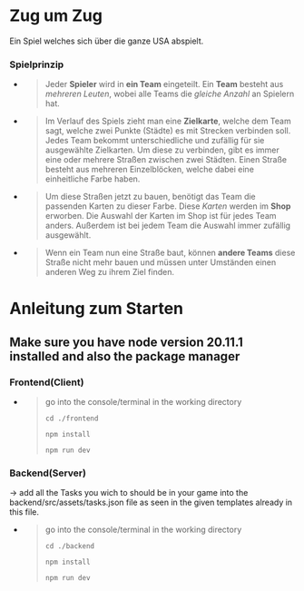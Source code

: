 # Zug um Zug

Ein Spiel welches sich über die ganze USA abspielt.

### Spielprinzip

- > Jeder **Spieler** wird in **ein Team** eingeteilt.
  > Ein **Team** besteht aus _mehreren Leuten_, wobei alle Teams die _gleiche Anzahl_ an Spielern hat.

- > Im Verlauf des Spiels zieht man eine **Zielkarte**, welche dem Team sagt, welche zwei Punkte (Städte) es mit Strecken verbinden soll.
  > Jedes Team bekommt unterschiedliche und zufällig für sie ausgewählte Zielkarten.
  > Um diese zu verbinden, gibt es immer eine oder mehrere Straßen zwischen zwei Städten.
  > Einen Straße besteht aus mehreren Einzelblöcken, welche dabei eine einheitliche Farbe haben.

- > Um diese Straßen jetzt zu bauen, benötigt das Team die passenden Karten zu dieser Farbe.
  > Diese _Karten_ werden im **Shop** erworben.
  > Die Auswahl der Karten im Shop ist für jedes Team anders. Außerdem ist bei jedem Team die Auswahl immer zufällig ausgewählt.

- > Wenn ein Team nun eine Straße baut, können **andere Teams** diese Straße nicht mehr bauen und müssen unter Umständen einen anderen Weg zu ihrem Ziel finden.

# Anleitung zum Starten

## Make sure you have node version 20.11.1 installed and also the package manager

### Frontend(Client)

- > go into the console/terminal in the working directory
  >
  > ```
  > cd ./frontend
  > ```
  >
  > ```
  > npm install
  > ```
  >
  > ```
  > npm run dev
  > ```

### Backend(Server)
-> add all the Tasks you wich to should be in your game into the backend/src/assets/tasks.json file as seen in the given templates already in this file.

- > go into the console/terminal in the working directory
  >
  > ```
  > cd ./backend
  > ```
  >
  > ```
  > npm install
  > ```
  >
  > ```
  > npm run dev
  > ```
